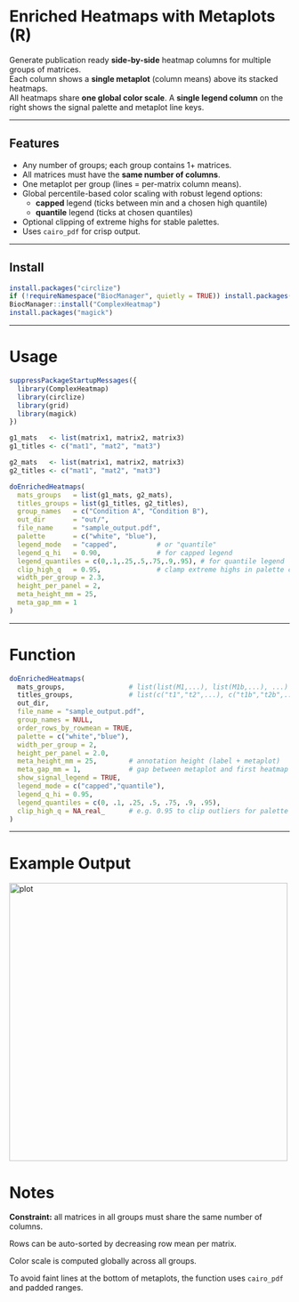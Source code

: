 # Enriched Heatmaps with Metaplots (R)

Generate publication ready **side-by-side** heatmap columns for multiple groups of matrices.  
Each column shows a **single metaplot** (column means) above its stacked heatmaps.  
All heatmaps share **one global color scale**. A **single legend column** on the right shows the signal palette and metaplot line keys.

---

## Features
- Any number of groups; each group contains 1+ matrices.
- All matrices must have the **same number of columns**.
- One metaplot per group (lines = per-matrix column means).
- Global percentile-based color scaling with robust legend options:
  - **capped** legend (ticks between min and a chosen high quantile)
  - **quantile** legend (ticks at chosen quantiles)
- Optional clipping of extreme highs for stable palettes.
- Uses `cairo_pdf` for crisp output.

---

## Install

```r
install.packages("circlize")
if (!requireNamespace("BiocManager", quietly = TRUE)) install.packages("BiocManager")
BiocManager::install("ComplexHeatmap")
install.packages("magick")  
```
---
# Usage

```r
suppressPackageStartupMessages({
  library(ComplexHeatmap)
  library(circlize)
  library(grid)
  library(magick)
})

g1_mats   <- list(matrix1, matrix2, matrix3)
g1_titles <- c("mat1", "mat2", "mat3")

g2_mats   <- list(matrix1, matrix2, matrix3)
g2_titles <- c("mat1", "mat2", "mat3")

doEnrichedHeatmaps(
  mats_groups   = list(g1_mats, g2_mats),
  titles_groups = list(g1_titles, g2_titles),
  group_names   = c("Condition A", "Condition B"),
  out_dir       = "out/",
  file_name     = "sample_output.pdf",
  palette       = c("white", "blue"),
  legend_mode   = "capped",          # or "quantile"
  legend_q_hi   = 0.90,              # for capped legend
  legend_quantiles = c(0,.1,.25,.5,.75,.9,.95), # for quantile legend
  clip_high_q   = 0.95,              # clamp extreme highs in palette computation
  width_per_group = 2.3,
  height_per_panel = 2,
  meta_height_mm = 25,
  meta_gap_mm = 1
)

```
---

# Function

```r
doEnrichedHeatmaps(
  mats_groups,                # list(list(M1,...), list(M1b,...), ...)
  titles_groups,              # list(c("t1","t2",...), c("t1b","t2b",...))
  out_dir,
  file_name = "sample_output.pdf",
  group_names = NULL,
  order_rows_by_rowmean = TRUE,
  palette = c("white","blue"),
  width_per_group = 2,
  height_per_panel = 2.0,
  meta_height_mm = 25,        # annotation height (label + metaplot)
  meta_gap_mm = 1,            # gap between metaplot and first heatmap
  show_signal_legend = TRUE,
  legend_mode = c("capped","quantile"),
  legend_q_hi = 0.95,
  legend_quantiles = c(0, .1, .25, .5, .75, .9, .95),
  clip_high_q = NA_real_      # e.g. 0.95 to clip outliers for palette calc
)

```
---

# Example Output

<p align="left">
  <img src="sample_ouput.png" alt="plot" width="500" height= "500" >
</p>   

# Notes

**Constraint:** all matrices in all groups must share the same number of columns.

Rows can be auto-sorted by decreasing row mean per matrix.

Color scale is computed globally across all groups.

To avoid faint lines at the bottom of metaplots, the function uses `cairo_pdf` and padded ranges.



